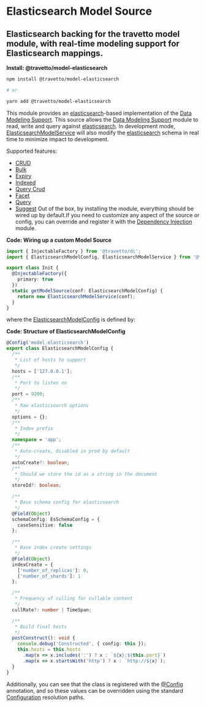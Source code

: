 <!-- This file was generated by @travetto/doc and should not be modified directly -->
<!-- Please modify https://github.com/travetto/travetto/tree/main/module/model-elasticsearch/DOC.tsx and execute "npx trv doc" to rebuild -->
# Elasticsearch Model Source

## Elasticsearch backing for the travetto model module, with real-time modeling support for Elasticsearch mappings.

**Install: @travetto/model-elasticsearch**
```bash
npm install @travetto/model-elasticsearch

# or

yarn add @travetto/model-elasticsearch
```

This module provides an [elasticsearch](https://elastic.co)-based implementation of the [Data Modeling Support](https://github.com/travetto/travetto/tree/main/module/model#readme "Datastore abstraction for core operations.").  This source allows the [Data Modeling Support](https://github.com/travetto/travetto/tree/main/module/model#readme "Datastore abstraction for core operations.") module to read, write and query against [elasticsearch](https://elastic.co). In development mode, [ElasticsearchModelService](https://github.com/travetto/travetto/tree/main/module/model-elasticsearch/src/service.ts#L30) will also modify the [elasticsearch](https://elastic.co) schema in real time to minimize impact to development. 

Supported features:
   *  [CRUD](https://github.com/travetto/travetto/tree/main/module/model/src/types/crud.ts#L11)
   *  [Bulk](https://github.com/travetto/travetto/tree/main/module/model/src/types/bulk.ts#L64)
   *  [Expiry](https://github.com/travetto/travetto/tree/main/module/model/src/types/expiry.ts#L10)
   *  [Indexed](https://github.com/travetto/travetto/tree/main/module/model/src/types/indexed.ts#L11)
   *  [Query Crud](https://github.com/travetto/travetto/tree/main/module/model-query/src/types/crud.ts#L11)
   *  [Facet](https://github.com/travetto/travetto/tree/main/module/model-query/src/types/facet.ts#L14)
   *  [Query](https://github.com/travetto/travetto/tree/main/module/model-query/src/types/query.ts#L10)
   *  [Suggest](https://github.com/travetto/travetto/tree/main/module/model-query/src/types/suggest.ts#L12)
Out of the box, by installing the module, everything should be wired up by default.If you need to customize any aspect of the source or config, you can override and register it with the [Dependency Injection](https://github.com/travetto/travetto/tree/main/module/di#readme "Dependency registration/management and injection support.") module.

**Code: Wiring up a custom Model Source**
```typescript
import { InjectableFactory } from '@travetto/di';
import { ElasticsearchModelConfig, ElasticsearchModelService } from '@travetto/model-elasticsearch';

export class Init {
  @InjectableFactory({
    primary: true
  })
  static getModelSource(conf: ElasticsearchModelConfig) {
    return new ElasticsearchModelService(conf);
  }
}
```

where the [ElasticsearchModelConfig](https://github.com/travetto/travetto/tree/main/module/model-elasticsearch/src/config.ts#L11) is defined by:

**Code: Structure of ElasticsearchModelConfig**
```typescript
@Config('model.elasticsearch')
export class ElasticsearchModelConfig {
  /**
   * List of hosts to support
   */
  hosts = ['127.0.0.1'];
  /**
   * Port to listen on
   */
  port = 9200;
  /**
   * Raw elasticsearch options
   */
  options = {};
  /**
   * Index prefix
   */
  namespace = 'app';
  /**
   * Auto-create, disabled in prod by default
   */
  autoCreate?: boolean;
  /**
   * Should we store the id as a string in the document
   */
  storeId?: boolean;

  /**
   * Base schema config for elasticsearch
   */
  @Field(Object)
  schemaConfig: EsSchemaConfig = {
    caseSensitive: false
  };

  /**
   * Base index create settings
   */
  @Field(Object)
  indexCreate = {
    ['number_of_replicas']: 0,
    ['number_of_shards']: 1
  };

  /**
   * Frequency of culling for cullable content
   */
  cullRate?: number | TimeSpan;

  /**
   * Build final hosts
   */
  postConstruct(): void {
    console.debug('Constructed', { config: this });
    this.hosts = this.hosts
      .map(x => x.includes(':') ? x : `${x}:${this.port}`)
      .map(x => x.startsWith('http') ? x : `http://${x}`);
  }
}
```

Additionally, you can see that the class is registered with the [@Config](https://github.com/travetto/travetto/tree/main/module/config/src/decorator.ts#L13) annotation, and so these values can be overridden using the standard [Configuration](https://github.com/travetto/travetto/tree/main/module/config#readme "Configuration support") resolution paths.
